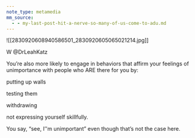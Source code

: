 ```yaml
---
note_type: metamedia
mm_source:
  - - my-last-post-hit-a-nerve-so-many-of-us-come-to-adu.md
---
```


![[2830920608940586501_2830920605065021214.jpg]]

W @DrLeahKatz

You’re also more likely to engage in
behaviors that affirm your feelings of
unimportance with people who ARE
there for you by:

putting up walls

testing them

withdrawing

not expressing yourself skillfully.

You say, “see, I’'m unimportant” even
though that’s not the case here.

